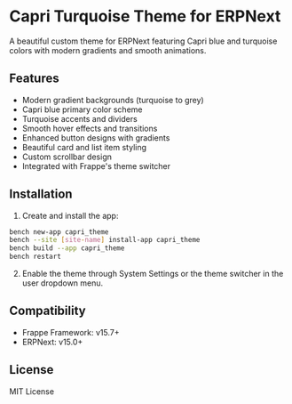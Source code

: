 # Capri Turquoise Theme for ERPNext

A beautiful custom theme for ERPNext featuring Capri blue and turquoise colors with modern gradients and smooth animations.

## Features

- Modern gradient backgrounds (turquoise to grey)
- Capri blue primary color scheme
- Turquoise accents and dividers
- Smooth hover effects and transitions
- Enhanced button designs with gradients
- Beautiful card and list item styling
- Custom scrollbar design
- Integrated with Frappe's theme switcher

## Installation

1. Create and install the app:
```bash
bench new-app capri_theme
bench --site [site-name] install-app capri_theme
bench build --app capri_theme
bench restart
```

2. Enable the theme through System Settings or the theme switcher in the user dropdown menu.

## Compatibility

- Frappe Framework: v15.7+
- ERPNext: v15.0+

## License

MIT License